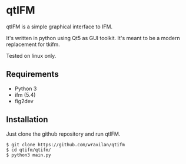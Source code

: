 # qtIFM
qtIFM is a simple graphical interface to IFM.

It's written in python using Qt5 as GUI toolkit. It's meant to be a modern replacement for tkifm.

Tested on linux only.

## Requirements
- Python 3
- ifm (5.4)
- fig2dev

## Installation
Just clone the github repository and run qtIFM.

    $ git clone https://github.com/wraxilan/qtifm
    $ cd qtifm/qtifm/
    $ python3 main.py
